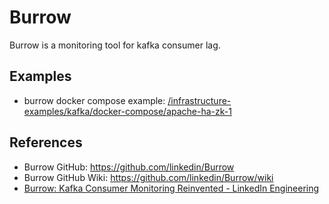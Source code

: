 # Burrow

Burrow is a monitoring tool for kafka consumer lag.

## Examples

- burrow docker compose example: [/infrastructure-examples/kafka/docker-compose/apache-ha-zk-1](/kafka/docker-compose/apache-ha-zk-1)

## References

- Burrow GitHub: <https://github.com/linkedin/Burrow>
- Burrow GitHub Wiki: <https://github.com/linkedin/Burrow/wiki>
- [Burrow: Kafka Consumer Monitoring Reinvented - LinkedIn Engineering](https://engineering.linkedin.com/apache-kafka/burrow-kafka-consumer-monitoring-reinvented)
